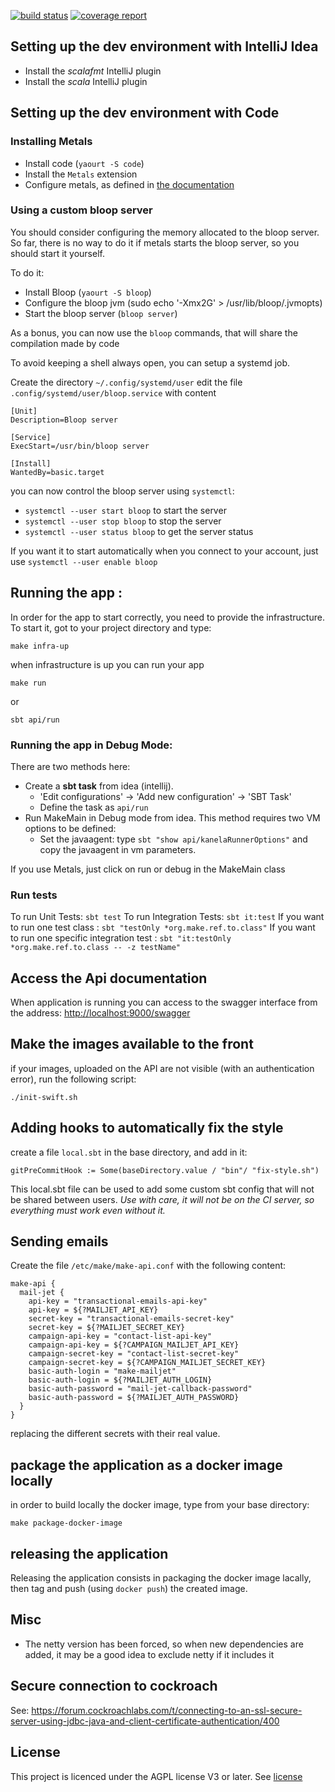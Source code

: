 [![build status](https://gitlab.com/makeorg-scala/make-api/badges/preproduction/build.svg)](https://gitlab.com/makeorg-scala/make-api/commits/preproduction)
[![coverage report](https://gitlab.com/makeorg-scala/make-api/badges/preproduction/coverage.svg)](https://gitlab.com/makeorg-scala/make-api/commits/preproduction)

## Setting up the dev environment with IntelliJ Idea

- Install the _scalafmt_ IntelliJ plugin
- Install the _scala_ IntelliJ plugin

## Setting up the dev environment with Code

### Installing Metals

- Install code (`yaourt -S code`)
- Install the `Metals` extension
- Configure metals, as defined in [the documentation](https://scalameta.org/metals/docs/editors/vscode.html)

### Using a custom bloop server

You should consider configuring the memory allocated to the bloop server.
So far, there is no way to do it if metals starts the bloop server, so you should start it yourself.

To do it:
- Install Bloop (`yaourt -S bloop`)
- Configure the bloop jvm (sudo echo '-Xmx2G' > /usr/lib/bloop/.jvmopts)
- Start the bloop server (`bloop server`)

As a bonus, you can now use the `bloop` commands, that will share the compilation made by code

To avoid keeping a shell always open, you can setup a systemd job.

Create the directory `~/.config/systemd/user`
edit the file `.config/systemd/user/bloop.service` with content

```
[Unit]
Description=Bloop server

[Service]
ExecStart=/usr/bin/bloop server

[Install]
WantedBy=basic.target
```

you can now control the bloop server using `systemctl`:
- `systemctl --user start bloop` to start the server
- `systemctl --user stop bloop` to stop the server
- `systemctl --user status bloop` to get the server status

If you want it to start automatically when you connect to your account, 
just use `systemctl --user enable bloop`


## Running the app :


In order for the app to start correctly, you need to provide the infrastructure.
To start it, got to your project directory and type:

```
make infra-up
```

when infrastructure is up you can run your app

```
make run
```

or

```
sbt api/run
```

### Running the app in Debug Mode:

There are two methods here:

- Create a **sbt task** from idea (intellij).
    - 'Edit configurations' -> 'Add new configuration' -> 'SBT Task'
    - Define the task as `api/run`
- Run MakeMain in Debug mode from idea. This method requires two VM options to be defined:
    - Set the javaagent: type `sbt "show api/kanelaRunnerOptions"` and copy the javaagent in vm parameters.

If you use Metals, just click on run or debug in the MakeMain class

### Run tests

To run Unit Tests: `sbt test`
To run Integration Tests: `sbt it:test`
If you want to run one test class : `sbt "testOnly *org.make.ref.to.class"`
If you want to run one specific integration test : `sbt "it:testOnly *org.make.ref.to.class -- -z testName"`

## Access the Api documentation

When application is running you can access to the swagger interface from the address: [http://localhost:9000/swagger](http://localhost:9000/swagger)

## Make the images available to the front

if your images, uploaded on the API are not visible (with an authentication error), run the following script:

```
./init-swift.sh
```

## Adding hooks to automatically fix the style

create a file `local.sbt` in the base directory, and add in it:

`gitPreCommitHook := Some(baseDirectory.value / "bin"/ "fix-style.sh")`

This local.sbt file can be used to add some custom sbt config that will not be shared between users.
_Use with care, it will not be on the CI server, so everything must work even without it._

## Sending emails

Create the file `/etc/make/make-api.conf` with the following content:

```hocon
make-api {
  mail-jet {
    api-key = "transactional-emails-api-key"
    api-key = ${?MAILJET_API_KEY}
    secret-key = "transactional-emails-secret-key"
    secret-key = ${?MAILJET_SECRET_KEY}
    campaign-api-key = "contact-list-api-key"
    campaign-api-key = ${?CAMPAIGN_MAILJET_API_KEY}
    campaign-secret-key = "contact-list-secret-key"
    campaign-secret-key = ${?CAMPAIGN_MAILJET_SECRET_KEY}
    basic-auth-login = "make-mailjet"
    basic-auth-login = ${?MAILJET_AUTH_LOGIN}
    basic-auth-password = "mail-jet-callback-password"
    basic-auth-password = ${?MAILJET_AUTH_PASSWORD}
  }
}
```

replacing the different secrets with their real value.

## package the application as a docker image locally

in order to build locally the docker image, type from your base directory:

```
make package-docker-image
```

## releasing the application

Releasing the application consists in packaging the docker image lacally,
then tag and push (using `docker push`) the created image.

## Misc

- The netty version has been forced, so when new dependencies are added, it may be a good idea to exclude netty if it includes it

## Secure connection to cockroach

See: https://forum.cockroachlabs.com/t/connecting-to-an-ssl-secure-server-using-jdbc-java-and-client-certificate-authentication/400

## License

This project is licenced under the AGPL license V3 or later. See [license](LICENSE.md)

